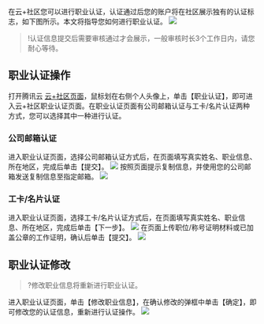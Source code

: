 
在云+社区您可以进行职业认证，认证通过后您的账户将在社区展示独有的认证标志，如下图所示。本文将指导您如何进行职业认证。
![](https://main.qcloudimg.com/raw/3dd9cef5a584a9f1ec1d783bdc0b5cca.png)

>!认证信息提交后需要审核通过才会展示，一般审核时长3个工作日内，请您耐心等待。

## 职业认证操作
打开腾讯云 [云+社区页面](https://cloud.tencent.com/developer)，鼠标划在右侧个人头像上，单击【职业认证】，即可进入云+社区职业认证页面。在职业认证页面有公司邮箱认证与工卡/名片认证两种方式，您可以选择其中一种进行认证。
### 公司邮箱认证
进入职业认证页面，选择公司邮箱认证方式后，在页面填写真实姓名、职业信息、所在地区，完成后单击【提交】。
![](https://main.qcloudimg.com/raw/822ba2645ed62a551cee2eb100c0c863.png)
按照页面提示复制信息，并使用您的公司邮箱发送复制信息至指定邮箱。
![](https://main.qcloudimg.com/raw/4d30ccdd59760ece8c5d93c780045151.png)

### 工卡/名片认证
进入职业认证页面，选择工卡/名片认证方式后，在页面填写真实姓名、职业信息、所在地区，完成后单击【下一步】。
![](https://main.qcloudimg.com/raw/70c3a69f99c8ac26c6a633bf4f40f8a8.png)
在页面上传职位/称号证明材料或已加盖公章的工作证明，确认后单击【提交】。
![](https://main.qcloudimg.com/raw/200b5f2164ff86f7d1775d3214306dfa.png)

## 职业认证修改
>?修改职业信息将重新进行职业认证。

进入职业认证页面，单击【修改职业信息】，在确认修改的弹框中单击【确定】，即可修改您的认证信息，重新进行认证操作。
![](https://main.qcloudimg.com/raw/b7982d4738311ad62b957842382bf91b.png)
